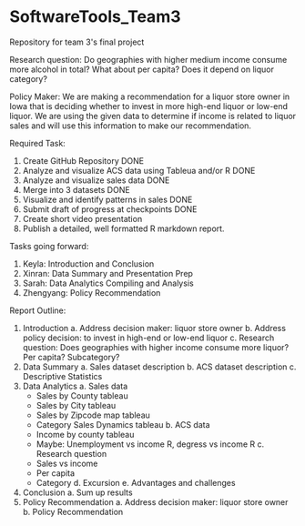 # SoftwareTools_Team3
Repository for team 3's final project

Research question: Do geographies with higher medium income consume more alcohol in total? What about per capita? Does it depend on liquor category?

Policy Maker: We are making a recommendation for a liquor store owner in Iowa that is deciding whether to invest in more high-end liquor or low-end liquor. We are using the given data to determine if income is related to liquor sales and will use this information to make our recommendation. 

Required Task:
 1. Create GitHub Repository DONE
 2. Analyze and visualize ACS data using Tableua and/or R DONE
 3. Analyze and visualize sales data DONE
 4. Merge into 3 datasets DONE
 5. Visualize and identify patterns in sales DONE
 6. Submit draft of progress at checkpoints DONE
 7. Create short video presentation
 8. Publish a detailed, well formatted R markdown report.
 
 Tasks going forward:
 1. Keyla: Introduction and Conclusion
 2. Xinran: Data Summary and Presentation Prep
 3. Sarah: Data Analytics Compiling and Analysis
 4. Zhengyang: Policy Recommendation

Report Outline:
1. Introduction
   a. Address decision maker: liquor store owner
   b. Address policy decision: to invest in high-end or low-end liquor
   c. Research question: Does geographies with higher income consume more liquor? Per capita? Subcategory?
2. Data Summary
   a. Sales dataset description
   b. ACS dataset description
   c. Descriptive Statistics
3. Data Analytics
   a. Sales data
      - Sales by County tableau 
      - Sales by City tableau
      - Sales by Zipcode map tableau
      - Category Sales Dynamics tableau
   b. ACS data
      - Income by county tableau
      - Maybe: Unemployment vs income R, degress vs income R
   c. Research question
      - Sales vs income
      - Per capita
      - Category
   d. Excursion
   e. Advantages and challenges
4. Conclusion
   a. Sum up results
5. Policy Recommendation
   a. Address decision maker: liquor store owner
   b. Policy Recommendation
